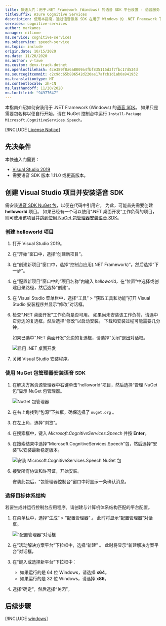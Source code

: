 ```yaml
---
title: 快速入门：用于.NET Framework (Windows) 的语音 SDK 平台设置 - 语音服务
titleSuffix: Azure Cognitive Services
description: 使用本指南，通过语音服务 SDK 在用于 Windows 的 .NET Framework 下设置 C# 平台。
services: cognitive-services
author: markamos
manager: nitinme
ms.service: cognitive-services
ms.subservice: speech-service
ms.topic: include
origin.date: 10/15/2020
ms.date: 11/20/2020
ms.author: v-tawe
ms.custom: devx-track-dotnet
ms.openlocfilehash: 4ce389f8a6a8009a4fbf835115d3f7fbc17d534d
ms.sourcegitcommit: c2c9dc65b886542d220ae17afcb1d1ab0a941932
ms.translationtype: HT
ms.contentlocale: zh-CN
ms.lasthandoff: 11/20/2020
ms.locfileid: "94977647"
---
```

本指南介绍如何安装用于 .NET Framework (Windows) 的[语音 SDK](~/articles/cognitive-services/speech-service/speech-sdk.md)。 如果只是需要包名称以便自行开始，请在 NuGet 控制台中运行 `Install-Package Microsoft.CognitiveServices.Speech`。

[!INCLUDE [License Notice](~/includes/cognitive-services-speech-service-license-notice.md)]

## <a name="prerequisites"></a>先决条件

本快速入门需要：

* [Visual Studio 2019](https://visualstudio.microsoft.com/downloads/)
* 需要语音 SDK 版本 1.11.0 或更高版本。

## <a name="create-a-visual-studio-project-and-install-the-speech-sdk"></a>创建 Visual Studio 项目并安装语音 SDK

需安装[语音 SDK NuGet 包](https://www.nuget.org/packages/Microsoft.CognitiveServices.Speech)，以便在代码中引用它。 为此，可能首先需要创建 **helloworld** 项目。 如果已经有一个可以使用“.NET 桌面开发”工作负荷的项目，则可使用该项目并跳到[使用 NuGet 包管理器安装语音 SDK](#use-nuget-package-manager-to-install-the-speech-sdk)。

### <a name="create-helloworld-project"></a>创建 helloworld 项目

1. 打开 Visual Studio 2019。

1. 在“开始”窗口中，选择“创建新项目”。 

1. 在“创建新项目”窗口中，选择“控制台应用(.NET Framework)”，然后选择“下一步”。  

1. 在“配置新项目”窗口中的“项目名称”内输入 *helloworld*，在“位置”中选择或创建目录路径，然后选择“创建”。   

1. 在 Visual Studio 菜单栏中，选择“工具” > “获取工具和功能”打开 Visual Studio 安装程序并显示“修改”对话框。  

1. 检查“.NET 桌面开发”工作负荷是否可用。 如果尚未安装该工作负荷，请选中它旁边的复选框，然后选择“修改”以启动安装。 下载和安装过程可能需要几分钟。

   如果已选中“.NET 桌面开发”旁边的复选框，请选择“关闭”退出对话框。 

   ![启用 .NET 桌面开发](~/articles/cognitive-services/speech-service/media/sdk/vs-enable-net-desktop-workload.png)

1. 关闭 Visual Studio 安装程序。

### <a name="use-nuget-package-manager-to-install-the-speech-sdk"></a>使用 NuGet 包管理器安装语音 SDK

1. 在解决方案资源管理器中右键单击“helloworld”项目，然后选择“管理 NuGet 包”显示 NuGet 包管理器。 

   ![NuGet 包管理器](~/articles/cognitive-services/speech-service/media/sdk/vs-nuget-package-manager.png)

1. 在右上角找到“包源”下拉框，确保选择了 `nuget.org` 。

1. 在左上角，选择“浏览”。

1. 在搜索框中，键入 *Microsoft.CognitiveServices.Speech* 并按 **Enter**。

1. 在搜索结果中选择“Microsoft.CognitiveServices.Speech”包，然后选择“安装”以安装最新稳定版本。 

   ![安装 Microsoft.CognitiveServices.Speech NuGet 包](~/articles/cognitive-services/speech-service/media/sdk/qs-csharp-dotnet-windows-03-nuget-install-1.0.0.png)

1. 接受所有协议和许可证，开始安装。

   安装此包后，“包管理器控制台”窗口中将显示一条确认消息。

### <a name="choose-target-architecture"></a>选择目标体系结构

若要生成并运行控制台应用程序，请创建与计算机体系结构匹配的平台配置。

1. 在菜单栏中，选择“生成” > “配置管理器” 。 此时将显示“配置管理器”对话框。

   ![“配置管理器”对话框](~/articles/cognitive-services/speech-service/media/sdk/vs-configuration-manager-dialog-box.png)

1. 在“活动解决方案平台”下拉框中，选择“新建” 。 此时将显示“新建解决方案平台”对话框。

1. 在“键入或选择新平台”下拉框中：
   - 如果运行的是 64 位 Windows，请选择 **x64**。
   - 如果运行的是 32 位 Windows，请选择 **x86**。

1. 选择“确定”，然后选择“关闭”。 

## <a name="next-steps"></a>后续步骤

[!INCLUDE [windows](../quickstart-list.md)]
